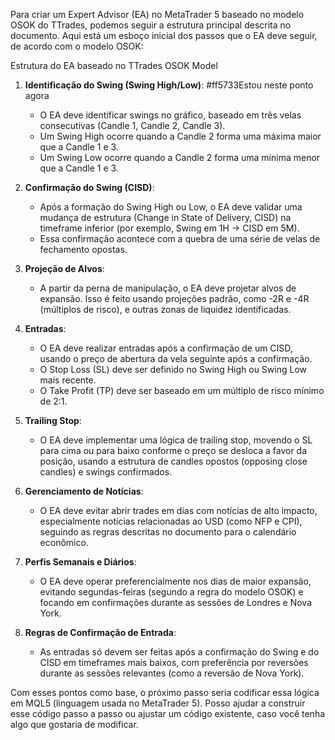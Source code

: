 Para criar um Expert Advisor (EA) no MetaTrader 5 baseado no modelo OSOK do TTrades, podemos seguir a estrutura principal descrita no documento. Aqui está um esboço inicial dos passos que o EA deve seguir, de acordo com o modelo OSOK:

Estrutura do EA baseado no TTrades OSOK Model

1. **Identificação do Swing (Swing High/Low)**: <color>#ff5733Estou neste ponto agora</color>
   - O EA deve identificar swings no gráfico, baseado em três velas consecutivas (Candle 1, Candle 2, Candle 3).
   - Um Swing High ocorre quando a Candle 2 forma uma máxima maior que a Candle 1 e 3.
   - Um Swing Low ocorre quando a Candle 2 forma uma mínima menor que a Candle 1 e 3.

2. **Confirmação do Swing (CISD)**:
   - Após a formação do Swing High ou Low, o EA deve validar uma mudança de estrutura (Change in State of Delivery, CISD) na timeframe inferior (por exemplo, Swing em 1H -> CISD em 5M).
   - Essa confirmação acontece com a quebra de uma série de velas de fechamento opostas.

3. **Projeção de Alvos**:
   - A partir da perna de manipulação, o EA deve projetar alvos de expansão. Isso é feito usando projeções padrão, como -2R e -4R (múltiplos de risco), e outras zonas de liquidez identificadas.

4. **Entradas**:
   - O EA deve realizar entradas após a confirmação de um CISD, usando o preço de abertura da vela seguinte após a confirmação.
   - O Stop Loss (SL) deve ser definido no Swing High ou Swing Low mais recente.
   - O Take Profit (TP) deve ser baseado em um múltiplo de risco mínimo de 2:1.

5. **Trailing Stop**:
   - O EA deve implementar uma lógica de trailing stop, movendo o SL para cima ou para baixo conforme o preço se desloca a favor da posição, usando a estrutura de candles opostos (opposing close candles) e swings confirmados.

6. **Gerenciamento de Notícias**:
   - O EA deve evitar abrir trades em dias com notícias de alto impacto, especialmente notícias relacionadas ao USD (como NFP e CPI), seguindo as regras descritas no documento para o calendário econômico.

7. **Perfis Semanais e Diários**:
   - O EA deve operar preferencialmente nos dias de maior expansão, evitando segundas-feiras (segundo a regra do modelo OSOK) e focando em confirmações durante as sessões de Londres e Nova York.

8. **Regras de Confirmação de Entrada**:
   - As entradas só devem ser feitas após a confirmação do Swing e do CISD em timeframes mais baixos, com preferência por reversões durante as sessões relevantes (como a reversão de Nova York).

Com esses pontos como base, o próximo passo seria codificar essa lógica em MQL5 (linguagem usada no MetaTrader 5). Posso ajudar a construir esse código passo a passo ou ajustar um código existente, caso você tenha algo que gostaria de modificar.
